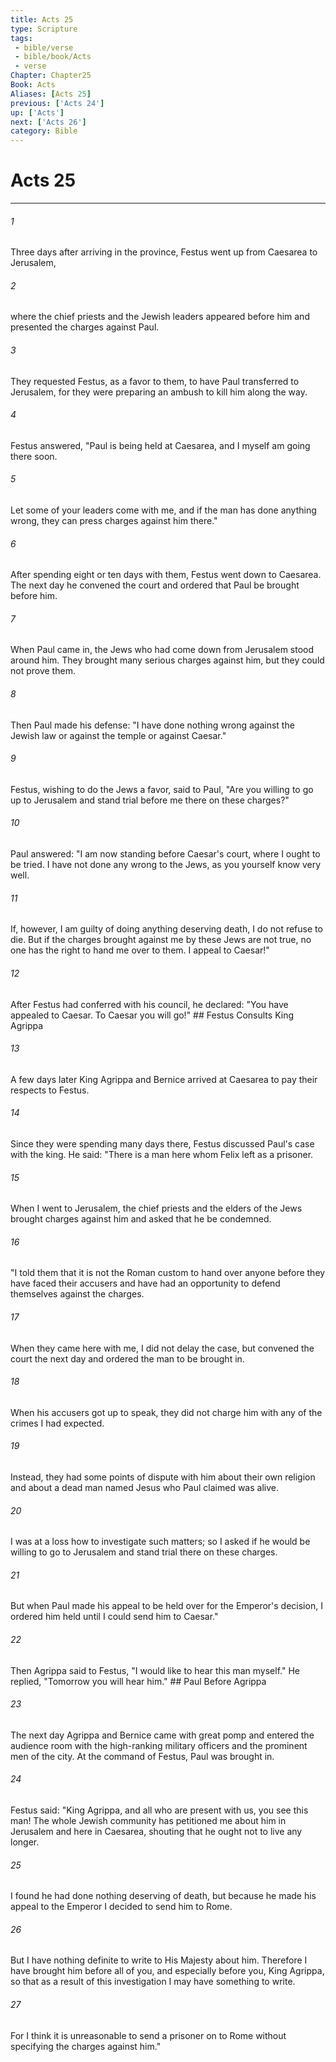 ```yaml
---
title: Acts 25
type: Scripture
tags:
 - bible/verse
 - bible/book/Acts
 - verse
Chapter: Chapter25
Book: Acts
Aliases: [Acts 25]
previous: ['Acts 24']
up: ['Acts']
next: ['Acts 26']
category: Bible
---
```

# Acts 25

***


###### 1 
Three days after arriving in the province, Festus went up from Caesarea to Jerusalem, 

###### 2 
where the chief priests and the Jewish leaders appeared before him and presented the charges against Paul. 

###### 3 
They requested Festus, as a favor to them, to have Paul transferred to Jerusalem, for they were preparing an ambush to kill him along the way. 

###### 4 
Festus answered, "Paul is being held at Caesarea, and I myself am going there soon. 

###### 5 
Let some of your leaders come with me, and if the man has done anything wrong, they can press charges against him there." 

###### 6 
After spending eight or ten days with them, Festus went down to Caesarea. The next day he convened the court and ordered that Paul be brought before him. 

###### 7 
When Paul came in, the Jews who had come down from Jerusalem stood around him. They brought many serious charges against him, but they could not prove them. 

###### 8 
Then Paul made his defense: "I have done nothing wrong against the Jewish law or against the temple or against Caesar." 

###### 9 
Festus, wishing to do the Jews a favor, said to Paul, "Are you willing to go up to Jerusalem and stand trial before me there on these charges?" 

###### 10 
Paul answered: "I am now standing before Caesar's court, where I ought to be tried. I have not done any wrong to the Jews, as you yourself know very well. 

###### 11 
If, however, I am guilty of doing anything deserving death, I do not refuse to die. But if the charges brought against me by these Jews are not true, no one has the right to hand me over to them. I appeal to Caesar!" 

###### 12 
After Festus had conferred with his council, he declared: "You have appealed to Caesar. To Caesar you will go!" ## Festus Consults King Agrippa 

###### 13 
A few days later King Agrippa and Bernice arrived at Caesarea to pay their respects to Festus. 

###### 14 
Since they were spending many days there, Festus discussed Paul's case with the king. He said: "There is a man here whom Felix left as a prisoner. 

###### 15 
When I went to Jerusalem, the chief priests and the elders of the Jews brought charges against him and asked that he be condemned. 

###### 16 
"I told them that it is not the Roman custom to hand over anyone before they have faced their accusers and have had an opportunity to defend themselves against the charges. 

###### 17 
When they came here with me, I did not delay the case, but convened the court the next day and ordered the man to be brought in. 

###### 18 
When his accusers got up to speak, they did not charge him with any of the crimes I had expected. 

###### 19 
Instead, they had some points of dispute with him about their own religion and about a dead man named Jesus who Paul claimed was alive. 

###### 20 
I was at a loss how to investigate such matters; so I asked if he would be willing to go to Jerusalem and stand trial there on these charges. 

###### 21 
But when Paul made his appeal to be held over for the Emperor's decision, I ordered him held until I could send him to Caesar." 

###### 22 
Then Agrippa said to Festus, "I would like to hear this man myself." He replied, "Tomorrow you will hear him." ## Paul Before Agrippa 

###### 23 
The next day Agrippa and Bernice came with great pomp and entered the audience room with the high-ranking military officers and the prominent men of the city. At the command of Festus, Paul was brought in. 

###### 24 
Festus said: "King Agrippa, and all who are present with us, you see this man! The whole Jewish community has petitioned me about him in Jerusalem and here in Caesarea, shouting that he ought not to live any longer. 

###### 25 
I found he had done nothing deserving of death, but because he made his appeal to the Emperor I decided to send him to Rome. 

###### 26 
But I have nothing definite to write to His Majesty about him. Therefore I have brought him before all of you, and especially before you, King Agrippa, so that as a result of this investigation I may have something to write. 

###### 27 
For I think it is unreasonable to send a prisoner on to Rome without specifying the charges against him." 
